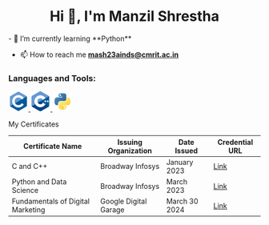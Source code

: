 <h1 align="center">Hi 👋, I'm Manzil Shrestha</h1>
- 🌱 I’m currently learning **Python**

- 📫 How to reach me **mash23ainds@cmrit.ac.in**

<h3 align="left">Languages and Tools:</h3>
<p align="left"> <a href="https://www.cprogramming.com/" target="_blank" rel="noreferrer"> <img src="https://raw.githubusercontent.com/devicons/devicon/master/icons/c/c-original.svg" alt="c" width="40" height="40"/> </a> <a href="https://www.w3schools.com/cpp/" target="_blank" rel="noreferrer"> <img src="https://raw.githubusercontent.com/devicons/devicon/master/icons/cplusplus/cplusplus-original.svg" alt="cplusplus" width="40" height="40"/> </a> <a href="https://www.python.org" target="_blank" rel="noreferrer"> <img src="https://raw.githubusercontent.com/devicons/devicon/master/icons/python/python-original.svg" alt="python" width="40" height="40"/> </a> </p>

My Certificates

| Certificate Name           | Issuing Organization | Date Issued   | Credential URL                | 
|----------------------------|----------------------|---------------|-------------------------------| 
|C and C++                   |   Broadway Infosys   | January 2023  | [Link](https://www.example.com) |
| Python and Data Science    |   Broadway Infosys   | March 2023    | [Link](https://broadwayinfosys.com/certificate-verification-code/eyJpdiI6InFubXZreWhoWkIxSS9EaURXTUZKcUE9PSIsInZhbHVlIjoiLzZjSlpWaEFFek1tNE1YeWlBNXpBdz09IiwibWFjIjoiNjI0M2Q5ODM0ZGYyMDFkMDRkYTQ1ZDBlMjAwMjgzMTQ3NjU4Njk4OWI0NDM5NDhhYzk0ODJkZGI5Nzc3MDRhMyIsInRhZyI6IiJ9) |
| Fundamentals of Digital Marketing |      Google Digital Garage       | March 30 2024      | [Link](https://skillshop.exceedlms.com/student/award/LW1GYyVaRH8qpHH13GJuivGP) |✅ 


